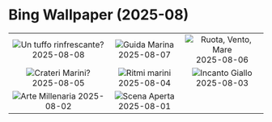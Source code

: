 # Bing Wallpaper (2025-08)

|  |  |  |
|:---:|:---:|:---:|
| ![](https://www.bing.com/th?id=OHR.IguazuArgentina_IT-IT5625892885_400x240.jpg "Un tuffo rinfrescante?") 2025-08-08 | ![](https://www.bing.com/th?id=OHR.GasparillaLight_IT-IT1390366319_400x240.jpg "Guida Marina") 2025-08-07 | ![](https://www.bing.com/th?id=OHR.RuotaRimini_IT-IT1297102060_400x240.jpg "Ruota, Vento, Mare") 2025-08-06 |
| ![](https://www.bing.com/th?id=OHR.CaliforniaTidepool_IT-IT9185950611_400x240.jpg "Crateri Marini?") 2025-08-05 | ![](https://www.bing.com/th?id=OHR.BlackfinBarracuda_IT-IT1143705457_400x240.jpg "Ritmi marini") 2025-08-04 | ![](https://www.bing.com/th?id=OHR.HappySunflower_IT-IT1160856056_400x240.jpg "Incanto Giallo") 2025-08-03 |
| ![](https://www.bing.com/th?id=OHR.FruitaPetroglyphs_IT-IT1255778593_400x240.jpg "Arte Millenaria") 2025-08-02 | ![](https://www.bing.com/th?id=OHR.EdinburghFringe_IT-IT8835204472_400x240.jpg "Scena Aperta") 2025-08-01 |  |
